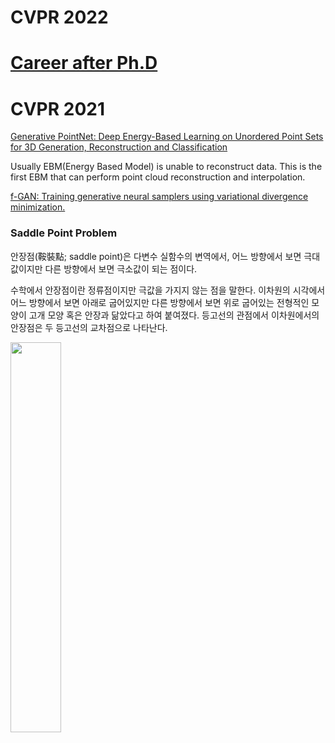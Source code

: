 # CVPR 2022

# [Career after Ph.D](https://cvpr2022.thecvf.com/jobs?page=1)

# CVPR 2021

[Generative PointNet: Deep Energy-Based Learning on Unordered Point Sets for 3D Generation, Reconstruction and Classification](https://openaccess.thecvf.com/content/CVPR2021/papers/Xie_Generative_PointNet_Deep_Energy-Based_Learning_on_Unordered_Point_Sets_for_CVPR_2021_paper.pdf)

Usually EBM(Energy Based Model) is unable to reconstruct data. This is the first EBM that can perform point cloud reconstruction and interpolation.

[f-GAN: Training generative neural samplers using variational divergence minimization.](https://arxiv.org/pdf/1606.00709.pdf)

### Saddle Point Problem

안장점(鞍裝點; saddle point)은 다변수 실함수의 변역에서, 어느 방향에서 보면 극대값이지만 다른 방향에서 보면 극소값이 되는 점이다.

수학에서 안장점이란 정류점이지만 극값을 가지지 않는 점을 말한다. 이차원의 시각에서 어느 방향에서 보면 아래로 굽어있지만 다른 방향에서 보면 위로 굽어있는 전형적인 모양이 고개 모양 혹은 안장과 닮았다고 하여 붙여졌다. 등고선의 관점에서 이차원에서의 안장점은 두 등고선의 교차점으로 나타난다.

<img src="https://github.com/hyeseongkim0/CVPR/blob/main/images/saddle point.PNG" width="40%">
